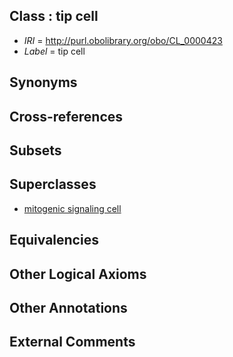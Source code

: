 
## Class : tip cell

 * *IRI* = http://purl.obolibrary.org/obo/CL_0000423
 * *Label* = tip cell

## Synonyms


## Cross-references


## Subsets


## Superclasses

 * [mitogenic signaling cell](../../CL/22/CL_0000422.md)

## Equivalencies


## Other Logical Axioms


## Other Annotations


## External Comments

